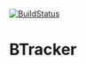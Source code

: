 [![BuildStatus](https://travis-ci.com/matix2120/BTracker.svg?branch=master)](https://travis-ci.com/matix2120/BTracker)
# BTracker
